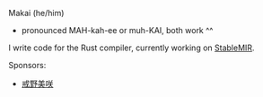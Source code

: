 Makai (he/him)
- pronounced MAH-kah-ee or muh-KAI, both work ^^

I write code for the Rust compiler, currently working on [StableMIR](https://github.com/rust-lang/project-stable-mir).

Sponsors:
- [戒野美咲](https://github.com/ImashinoMisaki)
